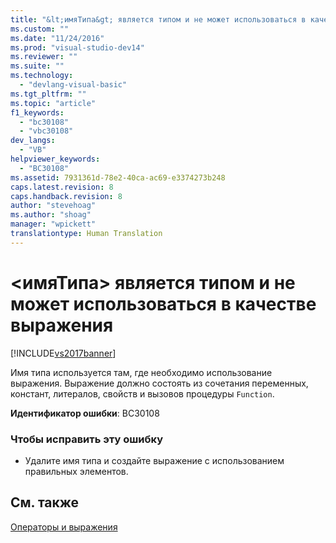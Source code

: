 ```yaml
---
title: "&lt;имяТипа&gt; является типом и не может использоваться в качестве выражения | Microsoft Docs"
ms.custom: ""
ms.date: "11/24/2016"
ms.prod: "visual-studio-dev14"
ms.reviewer: ""
ms.suite: ""
ms.technology: 
  - "devlang-visual-basic"
ms.tgt_pltfrm: ""
ms.topic: "article"
f1_keywords: 
  - "bc30108"
  - "vbc30108"
dev_langs: 
  - "VB"
helpviewer_keywords: 
  - "BC30108"
ms.assetid: 7931361d-78e2-40ca-ac69-e3374273b248
caps.latest.revision: 8
caps.handback.revision: 8
author: "stevehoag"
ms.author: "shoag"
manager: "wpickett"
translationtype: Human Translation
---
```

# &lt;имяТипа&gt; является типом и не может использоваться в качестве выражения
[!INCLUDE[vs2017banner](../../../csharp/includes/vs2017banner.md)]

Имя типа используется там, где необходимо использование выражения.  Выражение должно состоять из сочетания переменных, констант, литералов, свойств и вызовов процедуры `Function`.  
  
 **Идентификатор ошибки**: BC30108  
  
### Чтобы исправить эту ошибку  
  
-   Удалите имя типа и создайте выражение с использованием правильных элементов.  
  
## См. также  
 [Операторы и выражения](../../../visual-basic/programming-guide/language-features/operators-and-expressions/index.md)